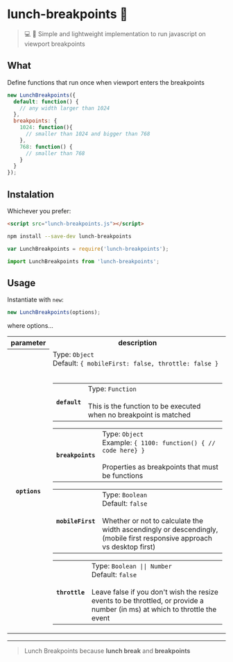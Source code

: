 # lunch-breakpoints 🍕
> 💻 📲  Simple and lightweight implementation to run javascript on viewport breakpoints

## What
Define functions that run once when viewport enters the breakpoints 
```js
new LunchBreakpoints({
  default: function() {
    // any width larger than 1024
  },
  breakpoints: {
    1024: function(){
      // smaller than 1024 and bigger than 768  
    },
    768: function() {
      // smaller than 768
    }
  }
});
```

## Instalation
Whichever you prefer:
```html
<script src="lunch-breakpoints.js"></script>
```
```sh
npm install --save-dev lunch-breakpoints
```
```js
var LunchBreakpoints = require('lunch-breakpoints');
```
```js
import LunchBreakpoints from 'lunch-breakpoints';
```


## Usage
Instantiate with `new`:
```js
new LunchBreakpoints(options);
```
where options...
<table>
    <tr>
        <th>parameter</th>
        <th>description</th>
    </tr>
    <tr>
        <th><code>options</code></th>
        <td>
            Type: <code>Object</code><br>
            Default: <code>{ mobileFirst: false, throttle: false }</code><br><br>
            <table>
                <tr>
                    <th><code>default</code></th>
                    <td>
                        Type: <code>Function</code><br><br>
                        This is the function to be executed when no breakpoint is matched
                    </td>
                </tr>
            </table>
            <table>
                <tr>
                    <th><code>breakpoints</code></th>
                    <td>
                        Type: <code>Object</code><br>
                        Example: <code>{ 1100: function() { // code here} }</code><br><br>
                        Properties as breakpoints that must be functions
                    </td>
                </tr>
            </table>
            <table>
                <tr>
                    <th><code>mobileFirst</code></th>
                    <td>
                        Type: <code>Boolean</code><br>
                        Default: <code>false</code><br><br>
                        Whether or not to calculate the width ascendingly or descendingly,
                        (mobile first responsive approach vs desktop first)
                    </td>
                </tr>
            </table>
            <table>
                <tr>
                    <th><code>throttle</code></th>
                    <td>
                        Type: <code>Boolean || Number</code><br>
                        Default: <code>false</code><br><br>
                        Leave false if you don't wish the resize events to be throttled, or provide a number (in ms) at which to throttle the event
                    </td>
                </tr>
            </table>
        </td>
    </tr>
</table>

***
> Lunch Breakpoints because **lunch break** and **breakpoints**
